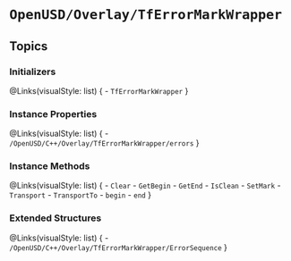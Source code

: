 # ``OpenUSD/Overlay/TfErrorMarkWrapper``

## Topics

### Initializers
@Links(visualStyle: list) {
    - ``TfErrorMarkWrapper``
}

### Instance Properties
@Links(visualStyle: list) {
    - ``/OpenUSD/C++/Overlay/TfErrorMarkWrapper/errors``
}

### Instance Methods
@Links(visualStyle: list) {
    - ``Clear``
    - ``GetBegin``
    - ``GetEnd``
    - ``IsClean``
    - ``SetMark``
    - ``Transport``
    - ``TransportTo``
    - ``begin``
    - ``end``
}

### Extended Structures
@Links(visualStyle: list) {
    - ``/OpenUSD/C++/Overlay/TfErrorMarkWrapper/ErrorSequence``
}